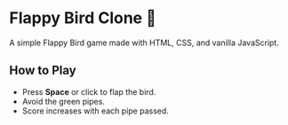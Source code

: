 # Flappy Bird Clone 🐤

A simple Flappy Bird game made with HTML, CSS, and vanilla JavaScript.

## How to Play

- Press **Space** or click to flap the bird.
- Avoid the green pipes.
- Score increases with each pipe passed.

